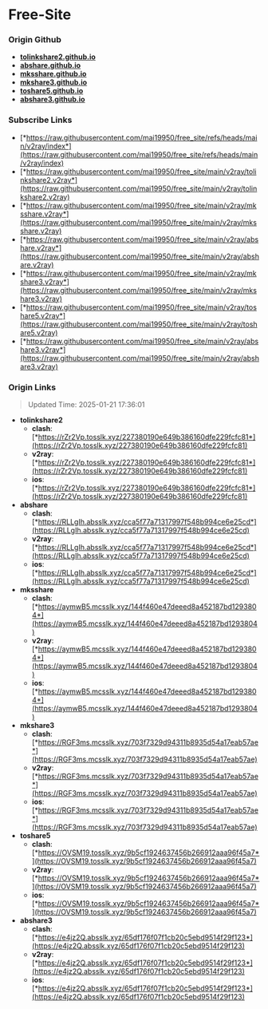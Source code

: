 # Free-Site

### Origin Github

- [**tolinkshare2.github.io**](https://github.com/tolinkshare2/tolinkshare2.github.io)
- [**abshare.github.io**](https://github.com/abshare/abshare.github.io)
- [**mksshare.github.io**](https://github.com/mksshare/mksshare.github.io)
- [**mkshare3.github.io**](https://github.com/mkshare3/mkshare3.github.io)
- [**toshare5.github.io**](https://github.com/toshare5/toshare5.github.io)
- [**abshare3.github.io**](https://github.com/abshare3/abshare3.github.io)

### Subscribe Links

- [*https://raw.githubusercontent.com/mai19950/free_site/refs/heads/main/v2ray/index*](https://raw.githubusercontent.com/mai19950/free_site/refs/heads/main/v2ray/index)
- [*https://raw.githubusercontent.com/mai19950/free_site/main/v2ray/tolinkshare2.v2ray*](https://raw.githubusercontent.com/mai19950/free_site/main/v2ray/tolinkshare2.v2ray)
- [*https://raw.githubusercontent.com/mai19950/free_site/main/v2ray/mksshare.v2ray*](https://raw.githubusercontent.com/mai19950/free_site/main/v2ray/mksshare.v2ray)
- [*https://raw.githubusercontent.com/mai19950/free_site/main/v2ray/abshare.v2ray*](https://raw.githubusercontent.com/mai19950/free_site/main/v2ray/abshare.v2ray)
- [*https://raw.githubusercontent.com/mai19950/free_site/main/v2ray/mkshare3.v2ray*](https://raw.githubusercontent.com/mai19950/free_site/main/v2ray/mkshare3.v2ray)
- [*https://raw.githubusercontent.com/mai19950/free_site/main/v2ray/toshare5.v2ray*](https://raw.githubusercontent.com/mai19950/free_site/main/v2ray/toshare5.v2ray)
- [*https://raw.githubusercontent.com/mai19950/free_site/main/v2ray/abshare3.v2ray*](https://raw.githubusercontent.com/mai19950/free_site/main/v2ray/abshare3.v2ray)

### Origin Links

> Updated Time: 2025-01-21 17:36:01

- **tolinkshare2**
  - **clash**: [*https://rZr2Vp.tosslk.xyz/227380190e649b386160dfe229fcfc81*](https://rZr2Vp.tosslk.xyz/227380190e649b386160dfe229fcfc81)
  - **v2ray**: [*https://rZr2Vp.tosslk.xyz/227380190e649b386160dfe229fcfc81*](https://rZr2Vp.tosslk.xyz/227380190e649b386160dfe229fcfc81)
  - **ios**: [*https://rZr2Vp.tosslk.xyz/227380190e649b386160dfe229fcfc81*](https://rZr2Vp.tosslk.xyz/227380190e649b386160dfe229fcfc81)
- **abshare**
  - **clash**: [*https://RLLgIh.absslk.xyz/cca5f77a71317997f548b994ce6e25cd*](https://RLLgIh.absslk.xyz/cca5f77a71317997f548b994ce6e25cd)
  - **v2ray**: [*https://RLLgIh.absslk.xyz/cca5f77a71317997f548b994ce6e25cd*](https://RLLgIh.absslk.xyz/cca5f77a71317997f548b994ce6e25cd)
  - **ios**: [*https://RLLgIh.absslk.xyz/cca5f77a71317997f548b994ce6e25cd*](https://RLLgIh.absslk.xyz/cca5f77a71317997f548b994ce6e25cd)
- **mksshare**
  - **clash**: [*https://aymwB5.mcsslk.xyz/144f460e47deeed8a452187bd1293804*](https://aymwB5.mcsslk.xyz/144f460e47deeed8a452187bd1293804)
  - **v2ray**: [*https://aymwB5.mcsslk.xyz/144f460e47deeed8a452187bd1293804*](https://aymwB5.mcsslk.xyz/144f460e47deeed8a452187bd1293804)
  - **ios**: [*https://aymwB5.mcsslk.xyz/144f460e47deeed8a452187bd1293804*](https://aymwB5.mcsslk.xyz/144f460e47deeed8a452187bd1293804)
- **mkshare3**
  - **clash**: [*https://RGF3ms.mcsslk.xyz/703f7329d94311b8935d54a17eab57ae*](https://RGF3ms.mcsslk.xyz/703f7329d94311b8935d54a17eab57ae)
  - **v2ray**: [*https://RGF3ms.mcsslk.xyz/703f7329d94311b8935d54a17eab57ae*](https://RGF3ms.mcsslk.xyz/703f7329d94311b8935d54a17eab57ae)
  - **ios**: [*https://RGF3ms.mcsslk.xyz/703f7329d94311b8935d54a17eab57ae*](https://RGF3ms.mcsslk.xyz/703f7329d94311b8935d54a17eab57ae)
- **toshare5**
  - **clash**: [*https://OVSM19.tosslk.xyz/9b5cf1924637456b266912aaa96f45a7*](https://OVSM19.tosslk.xyz/9b5cf1924637456b266912aaa96f45a7)
  - **v2ray**: [*https://OVSM19.tosslk.xyz/9b5cf1924637456b266912aaa96f45a7*](https://OVSM19.tosslk.xyz/9b5cf1924637456b266912aaa96f45a7)
  - **ios**: [*https://OVSM19.tosslk.xyz/9b5cf1924637456b266912aaa96f45a7*](https://OVSM19.tosslk.xyz/9b5cf1924637456b266912aaa96f45a7)
- **abshare3**
  - **clash**: [*https://e4jz2Q.absslk.xyz/65df176f07f1cb20c5ebd9514f29f123*](https://e4jz2Q.absslk.xyz/65df176f07f1cb20c5ebd9514f29f123)
  - **v2ray**: [*https://e4jz2Q.absslk.xyz/65df176f07f1cb20c5ebd9514f29f123*](https://e4jz2Q.absslk.xyz/65df176f07f1cb20c5ebd9514f29f123)
  - **ios**: [*https://e4jz2Q.absslk.xyz/65df176f07f1cb20c5ebd9514f29f123*](https://e4jz2Q.absslk.xyz/65df176f07f1cb20c5ebd9514f29f123)
